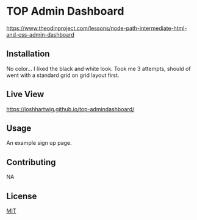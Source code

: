 # TOP Admin Dashboard

<https://www.theodinproject.com/lessons/node-path-intermediate-html-and-css-admin-dashboard>

## Installation

No color... I liked the black and white look. Took me 3 attempts, should of went with a standard grid on grid layout first.

## Live View

<https://joshhartwig.github.io/top-admindashboard/>

## Usage

An example sign up page.

## Contributing

NA

## License

[MIT](https://choosealicense.com/licenses/mit/)